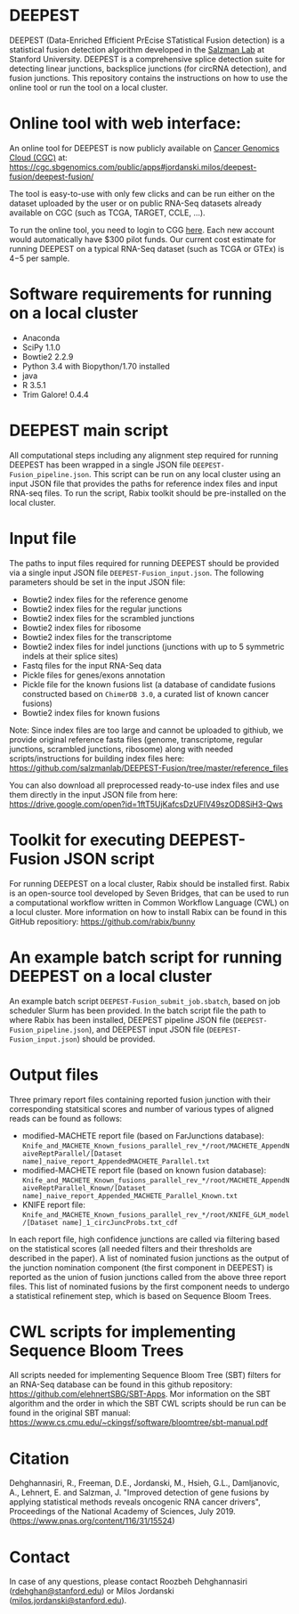 # DEEPEST

DEEPEST (Data-Enriched Efficient PrEcise STatistical Fusion detection) is a statistical fusion detection algorithm developed in the [Salzman Lab](http://salzmanlab.stanford.edu/) at Stanford University. DEEPEST is a comprehensive splice detection suite for detecting linear junctions, backsplice junctions (for circRNA detection), and fusion junctions. This repository contains the instructions on how to use the online tool or run the tool on a local cluster.

# Online tool with web interface:
An online tool for DEEPEST is now publicly available on [Cancer Genomics Cloud (CGC)](http://www.cancergenomicscloud.org/) at: https://cgc.sbgenomics.com/public/apps#jordanski.milos/deepest-fusion/deepest-fusion/

The tool is easy-to-use with only few clicks and can be run either on the dataset uploaded by the user or on public RNA-Seq datasets already available on CGC (such as TCGA, TARGET, CCLE, ...). 

To run the online tool, you need to login to CGG [here](https://cgc-accounts.sbgenomics.com/auth/login?next=https%3A%2F%2Fcgc-accounts.sbgenomics.com%2Foauth2%2Fauthorization%3Fresponse_type%3Dcode%26client_id%3D08bbb98f354e4554bd7fd315de64d955%26redirect_uri%3Dhttps%253A%252F%252Fcgc.sbgenomics.com%252Foauth2%252Fredirect%26scope%3Dopenid%26state%3DDlQ4PIZFvqpWnrod5lOzyVG6M9qcLf%26nonce%3D2AKOsefdeicsyDctFCyug2LBl6KyL8). Each new account would automatically have $300 pilot funds. Our current cost estimate for running DEEPEST on a typical RNA-Seq dataset (such as TCGA or GTEx) is $4-$5 per sample.    


# Software requirements for running on a local cluster

- Anaconda
- SciPy 1.1.0
- Bowtie2 2.2.9
- Python 3.4 with Biopython/1.70 installed
- java
- R 3.5.1
- Trim Galore! 0.4.4

# DEEPEST main script

All computational steps including any alignment step required for running DEEPEST has been wrapped in a single JSON file `DEEPEST-Fusion_pipeline.json`. This script can be run on any local cluster using an input JSON file that provides the paths for reference index files and input RNA-seq files. To run the script, Rabix toolkit should be pre-installed on the local cluster.  

# Input file

The paths to input files required for running DEEPEST should be provided via a single input JSON file `DEEPEST-Fusion_input.json`. The following parameters should be set in the input JSON file:

- Bowtie2 index files for the reference genome
- Bowtie2 index files for the regular junctions
- Bowtie2 index files for the scrambled junctions
- Bowtie2 index files for ribosome
- Bowtie2 index files for the transcriptome
- Bowtie2 index files for indel junctions (junctions with up to 5 symmetric indels at their splice sites)
- Fastq files for the input RNA-Seq data
- Pickle files for genes/exons annotation
- Pickle file for the known fusions list (a database of candidate fusions constructed based on `ChimerDB 3.0`, a curated list of known cancer fusions)
- Bowtie2 index files for known fusions

Note: Since index files are too large and cannot be uploaded to githiub, we provide original reference fasta files (genome, transcriptome, regular junctions, scrambled junctions, ribosome) along with needed scripts/instructions for building index files here: 
https://github.com/salzmanlab/DEEPEST-Fusion/tree/master/reference_files 

You can also download all preprocessed ready-to-use index files and use them directly in the input JSON file from here: https://drive.google.com/open?id=1ftT5UjKafcsDzUFlV49szOD8SiH3-Qws 

# Toolkit for executing DEEPEST-Fusion JSON script

For running DEEPEST on a local cluster, Rabix should be installed first. Rabix is an open-source tool developed by Seven Bridges, that can be used to run a computational workflow written in Common Workflow Language (CWL) on a locul cluster. More information on how to install Rabix can be found in this GitHub repositiory: https://github.com/rabix/bunny  

# An example batch script for running DEEPEST on a local cluster

An example batch script `DEEPEST-Fusion_submit_job.sbatch`, based on job scheduler Slurm has been provided. In the batch script file the path to where Rabix has been installed, DEEPEST pipeline JSON file (`DEEPEST-Fusion_pipeline.json`), and DEEPEST input JSON file (`DEEPEST-Fusion_input.json`) should be provided. 

# Output files

Three primary report files containing reported fusion junction with their corresponding statsitical scores and number of various types of aligned reads can be found as follows:

- modified-MACHETE report file (based on FarJunctions database): `Knife_and_MACHETE_Known_fusions_parallel_rev_*/root/MACHETE_AppendNaiveReptParallel/[Dataset name]_naive_report_AppendedMACHETE_Parallel.txt`
- modified-MACHETE report file (based on known fusion database): `Knife_and_MACHETE_Known_fusions_parallel_rev_*/root/MACHETE_AppendNaiveReptParallel_Known/[Dataset name]_naive_report_Appended_MACHETE_Parallel_Known.txt`
- KNIFE report file: `Knife_and_MACHETE_Known_fusions_parallel_rev_*/root/KNIFE_GLM_model/[Dataset name]_1_circJuncProbs.txt_cdf`  

In each report file, high confidence junctions are called via filtering based on the statistical scores (all needed filters and their thresholds are described in the paper). A list of nominated fusion junctions as the output of the junction nomination component (the first component in DEEPEST) is reported as the union of fusion junctions called from the above three report files. This list of nominated fusions by the first component needs to undergo a statistical refinement step, which is based on Sequence Bloom Trees.

# CWL scripts for implementing Sequence Bloom Trees

All scripts needed for implementing Sequence Bloom Tree (SBT) filters for an RNA-Seq database can be found in this github repository: https://github.com/elehnertSBG/SBT-Apps. Mor information on the SBT algorithm and the order in which the SBT CWL scripts should be run can be found in the original SBT manual: https://www.cs.cmu.edu/~ckingsf/software/bloomtree/sbt-manual.pdf 

# Citation

Dehghannasiri, R., Freeman, D.E., Jordanski, M., Hsieh, G.L., Damljanovic, A., Lehnert, E. and Salzman, J. "Improved detection of gene fusions by applying statistical methods reveals oncogenic RNA cancer drivers", Proceedings of the National Academy of Sciences, July 2019. (https://www.pnas.org/content/116/31/15524)

# Contact

In case of any questions, please contact Roozbeh Dehghannasiri (rdehghan@stanford.edu) or Milos Jordanski (milos.jordanski@stanford.edu).
